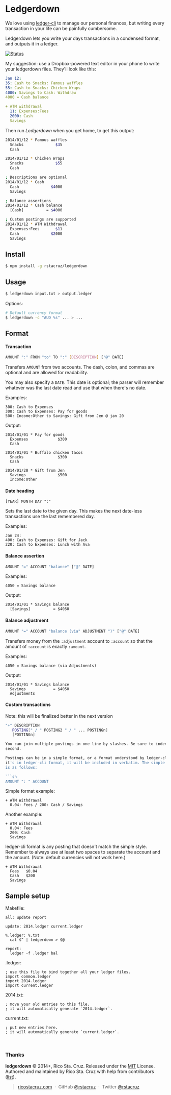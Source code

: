 Ledgerdown
==========

We love using [ledger-cli] to manage our personal finances, but writing every 
transaction in your life can be painfully cumbersome.

Ledgerdown lets you write your days transactions in a condensed format, and 
outputs it in a ledger.


[![Status](http://img.shields.io/travis/rstacruz/ledgerdown/master.svg?style=flat)](https://travis-ci.org/rstacruz/ledgerdown 
"See test builds")

My suggestion: use a Dropbox-powered text editor in your phone to write your 
ledgerdown files. They'll look like this:

```yaml
Jan 12:
35: Cash to Snacks: Famous waffles
55: Cash to Snacks: Chicken Wraps
4000: Savings to Cash: Withdraw
4000 = Cash balance

+ ATM withdrawal
  11: Expenses:Fees
  2000: Cash
  Savings
```

Then run *Ledgerdown* when you get home, to get this output:

```sh
2014/01/12 * Famous waffles
  Snacks              $35
  Cash

2014/01/12 * Chicken Wraps
  Snacks              $55
  Cash

; Descriptions are optional
2014/01/12 * Cash
  Cash              $4000
  Savings

; Balance assertions
2014/01/12 * Cash balance
  [Cash]          = $4000

; Custom postings are supported
2014/01/12 * ATM Withdrawal
  Expenses:Fees       $11
  Cash              $2000
  Savings
```

## Install

```sh
$ npm install -g rstacruz/ledgerdown
```

## Usage

```sh
$ ledgerdown input.txt > output.ledger
```

Options:

```sh
# Default currency format
$ ledgerdown -c "AUD %s" ... > ...
```

Format
------

#### Transaction

```sh
AMOUNT ":" FROM "to" TO ":" [DESCRIPTION] ["@" DATE]
```

Transfers `AMOUNT` from two accounts. The dash, colon, and commas are optional 
and are allowed for readability.

You may also specify a `DATE`. This date is optional; the parser will remember 
whatever was the last date read and use that when there's no date.

Examples:

    300: Cash to Expenses
    300: Cash to Expenses: Pay for goods
    500: Income:Other to Savings: Gift from Jen @ jan 20

Output:

    2014/01/01 * Pay for goods
      Expenses             $300
      Cash

    2014/01/01 * Buffalo chicken tacos
      Snacks               $300
      Cash

    2014/01/20 * Gift from Jen
      Savings              $500
      Income:Other

#### Date heading

    [YEAR] MONTH DAY ":"

Sets the last date to the given day. This makes the next date-less transactions 
use the last remembered day.

Examples:

    Jan 24:
    400: Cash to Expenses: Gift for Jack
    220: Cash to Expenses: Lunch with Ava

#### Balance assertion

```sh
AMOUNT "=" ACCOUNT "balance" ["@" DATE]
```

Examples:

    4050 = Savings balance

Output:

    2014/01/01 * Savings balance
      [Savings]          = $4050

#### Balance adjustment

```sh
AMOUNT "=" ACCOUNT "balance (via" ADJUSTMENT ")" ["@" DATE]
```

Transfers money from the `:adjustment` account to `:account` so that the amount 
of `:account` is exactly `:amount`.

Examples:

    4050 = Savings balance (via Adjustments)

Output:

    2014/01/01 * Savings balance
      Savings            = $4050
      Adjustments

#### Custom transactions

Note: this will be finalized better in the next version

```sh
"+" DESCRIPTION
   POSTING[" / " POSTING2 " / " ... POSTINGn]
   [POSTINGn]

You can join multiple postings in one line by slashes. Be sure to indent the 
second.

Postings can be in a simple format, or a format understood by ledger-cli. When 
it's in ledger-cli format, it will be included in verbatim. The simple version 
is as follows:

```sh
AMOUNT ": " ACCOUNT
```

Simple format example:

    + ATM Withdrawal
      0.04: Fees / 200: Cash / Savings

Another example:

    + ATM Withdrawal
      0.04: Fees
      200: Cash
      Savings

ledger-cli format is any posting that doesn't match the simple style.  Remember 
to always use at least two spaces to separate the account and the amount. (Note: 
    default currencies will not work here.)

    + ATM Withdrawal
      Fees   $0.04
      Cash   $200
      Savings

## Sample setup

Makefile:

    all: update report

    update: 2014.ledger current.ledger

    %.ledger: %.txt
      cat $^ | ledgerdown > $@

    report:
      ledger -f .ledger bal

.ledger:

    ; use this file to bind together all your ledger files.
    import common.ledger
    import 2014.ledger
    import current.ledger

2014.txt:

    ; move your old entries to this file.
    ; it will automatically generate `2014.ledger`.

current.txt:

    ; put new entries here.
    ; it will automatically generate `current.ledger`.

[ledger-cli]: http://ledger-cli.org/

<br>

### Thanks

**ledgerdown** © 2014+, Rico Sta. Cruz. Released under the [MIT] License.<br>
Authored and maintained by Rico Sta. Cruz with help from contributors ([list][contributors]).

> [ricostacruz.com](http://ricostacruz.com) &nbsp;&middot;&nbsp;
> GitHub [@rstacruz](https://github.com/rstacruz) &nbsp;&middot;&nbsp;
> Twitter [@rstacruz](https://twitter.com/rstacruz)

[MIT]: http://mit-license.org/
[contributors]: http://github.com/rstacruz/ledgerdown/contributors
